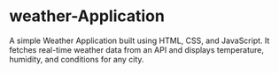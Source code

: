 # weather-Application
A simple Weather Application built using HTML, CSS, and JavaScript.  It fetches real-time weather data from an API and displays temperature, humidity, and conditions for any city.
